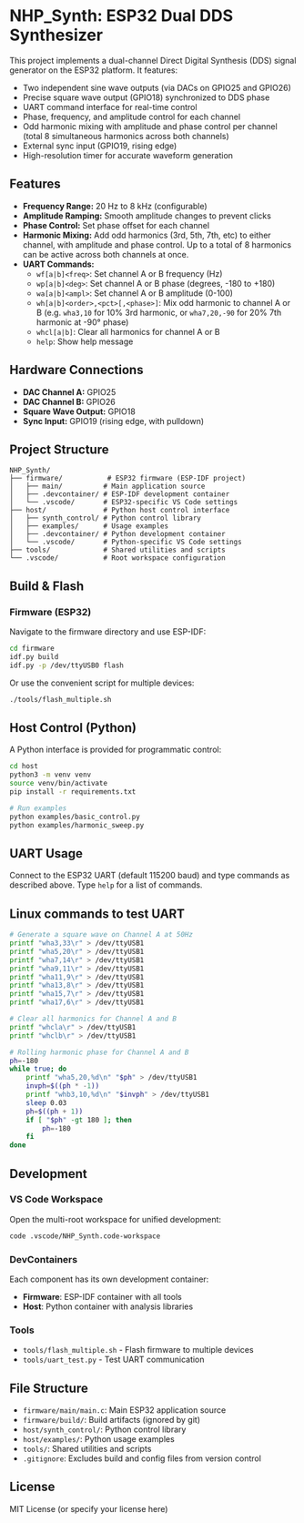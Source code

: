 # NHP_Synth: ESP32 Dual DDS Synthesizer

This project implements a dual-channel Direct Digital Synthesis (DDS) signal generator on the ESP32 platform. It features:

- Two independent sine wave outputs (via DACs on GPIO25 and GPIO26)
- Precise square wave output (GPIO18) synchronized to DDS phase
- UART command interface for real-time control
- Phase, frequency, and amplitude control for each channel
- Odd harmonic mixing with amplitude and phase control per channel (total 8 simultaneous harmonics across both channels)
- External sync input (GPIO19, rising edge)
- High-resolution timer for accurate waveform generation

## Features
- **Frequency Range:** 20 Hz to 8 kHz (configurable)
- **Amplitude Ramping:** Smooth amplitude changes to prevent clicks
- **Phase Control:** Set phase offset for each channel
- **Harmonic Mixing:** Add odd harmonics (3rd, 5th, 7th, etc) to either channel, with amplitude and phase control. Up to a total of 8 harmonics can be active across both channels at once.
- **UART Commands:**
  - `wf[a|b]<freq>`: Set channel A or B frequency (Hz)
  - `wp[a|b]<deg>`: Set channel A or B phase (degrees, -180 to +180)
  - `wa[a|b]<ampl>`: Set channel A or B amplitude (0-100)
  - `wh[a|b]<order>,<pct>[,<phase>]`: Mix odd harmonic to channel A or B (e.g. `wha3,10` for 10% 3rd harmonic, or `wha7,20,-90` for 20% 7th harmonic at -90° phase)
  - `whcl[a|b]`: Clear all harmonics for channel A or B
  - `help`: Show help message

## Hardware Connections
- **DAC Channel A:** GPIO25
- **DAC Channel B:** GPIO26
- **Square Wave Output:** GPIO18
- **Sync Input:** GPIO19 (rising edge, with pulldown)

## Project Structure

```
NHP_Synth/
├── firmware/           # ESP32 firmware (ESP-IDF project)
│   ├── main/          # Main application source
│   ├── .devcontainer/ # ESP-IDF development container
│   └── .vscode/       # ESP32-specific VS Code settings
├── host/              # Python host control interface
│   ├── synth_control/ # Python control library
│   ├── examples/      # Usage examples
│   ├── .devcontainer/ # Python development container
│   └── .vscode/       # Python-specific VS Code settings
├── tools/             # Shared utilities and scripts
└── .vscode/           # Root workspace configuration
```

## Build & Flash

### Firmware (ESP32)
Navigate to the firmware directory and use ESP-IDF:

```bash
cd firmware
idf.py build
idf.py -p /dev/ttyUSB0 flash
```

Or use the convenient script for multiple devices:

```bash
./tools/flash_multiple.sh
```

## Host Control (Python)

A Python interface is provided for programmatic control:

```bash
cd host
python3 -m venv venv
source venv/bin/activate
pip install -r requirements.txt

# Run examples
python examples/basic_control.py
python examples/harmonic_sweep.py
```

## UART Usage
Connect to the ESP32 UART (default 115200 baud) and type commands as described above. Type `help` for a list of commands.

## Linux commands to test UART
```bash
# Generate a square wave on Channel A at 50Hz
printf "wha3,33\r" > /dev/ttyUSB1
printf "wha5,20\r" > /dev/ttyUSB1
printf "wha7,14\r" > /dev/ttyUSB1
printf "wha9,11\r" > /dev/ttyUSB1
printf "wha11,9\r" > /dev/ttyUSB1
printf "wha13,8\r" > /dev/ttyUSB1
printf "wha15,7\r" > /dev/ttyUSB1
printf "wha17,6\r" > /dev/ttyUSB1
```

```bash
# Clear all harmonics for Channel A and B
printf "whcla\r" > /dev/ttyUSB1
printf "whclb\r" > /dev/ttyUSB1
```

```bash
# Rolling harmonic phase for Channel A and B
ph=-180
while true; do
    printf "wha5,20,%d\n" "$ph" > /dev/ttyUSB1
    invph=$((ph * -1))
    printf "whb3,10,%d\n" "$invph" > /dev/ttyUSB1
    sleep 0.03
    ph=$((ph + 1))
    if [ "$ph" -gt 180 ]; then
        ph=-180
    fi
done
```

## Development

### VS Code Workspace
Open the multi-root workspace for unified development:
```bash
code .vscode/NHP_Synth.code-workspace
```

### DevContainers
Each component has its own development container:
- **Firmware**: ESP-IDF container with all tools
- **Host**: Python container with analysis libraries

### Tools
- `tools/flash_multiple.sh` - Flash firmware to multiple devices
- `tools/uart_test.py` - Test UART communication

## File Structure
- `firmware/main/main.c`: Main ESP32 application source
- `firmware/build/`: Build artifacts (ignored by git)
- `host/synth_control/`: Python control library
- `host/examples/`: Python usage examples
- `tools/`: Shared utilities and scripts
- `.gitignore`: Excludes build and config files from version control

## License
MIT License (or specify your license here)
